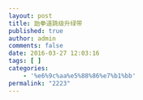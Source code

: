 ```yaml
---
layout: post
title: 跆拳道跳级升绿带
published: true
author: admin
comments: false
date: 2016-03-27 12:03:16
tags: [ ]
categories:
    - '%e6%9c%aa%e5%88%86%e7%b1%bb'
permalink: "2223"
---
```

[][1]

 [1]: http://xujianian.com/jx/wp-content/uploads/2016/04/8a61a48d51644ee07c228534bfca5063.jpg